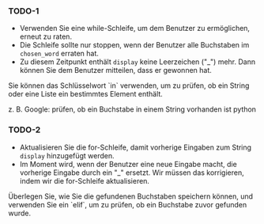 ### TODO-1
- Verwenden Sie eine while-Schleife, um dem Benutzer zu ermöglichen, erneut zu raten.  
- Die Schleife sollte nur stoppen, wenn der Benutzer alle Buchstaben im `chosen_word` erraten hat.  
- Zu diesem Zeitpunkt enthält `display` keine Leerzeichen ("_") mehr. Dann können Sie dem Benutzer mitteilen, dass er gewonnen hat.

<div class="hint">
  Sie können das Schlüsselwort `in` verwenden, um zu prüfen, ob ein String oder eine Liste ein bestimmtes Element enthält.  

z. B. Google: prüfen, ob ein Buchstabe in einem String vorhanden ist python  
</div>

### TODO-2
- Aktualisieren Sie die for-Schleife, damit vorherige Eingaben zum String `display` hinzugefügt werden.  
- Im Moment wird, wenn der Benutzer eine neue Eingabe macht, die vorherige Eingabe durch ein "_" ersetzt. Wir müssen das korrigieren, indem wir die for-Schleife aktualisieren.  

<div class="hint">
  Überlegen Sie, wie Sie die gefundenen Buchstaben speichern können, und verwenden Sie ein `elif`, um zu prüfen, ob ein Buchstabe zuvor gefunden wurde.  
</div>